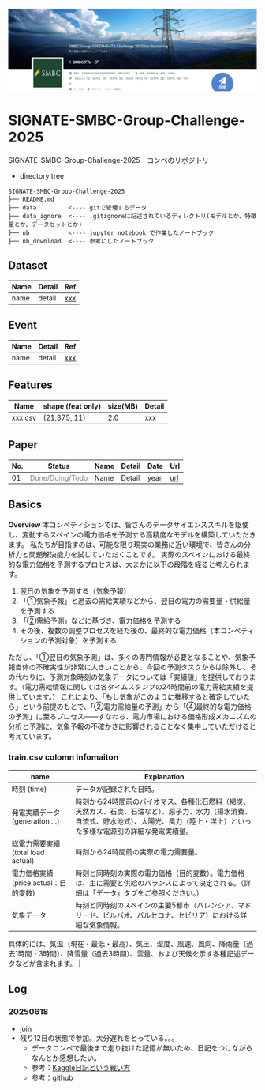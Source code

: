 ![comp](./data/info/images/001_comp.png)

# SIGNATE-SMBC-Group-Challenge-2025
SIGNATE-SMBC-Group-Challenge-2025　コンペのリポジトリ

- directory tree
```
SIGNATE-SMBC-Group-Challenge-2025
├── README.md
├── data         <---- gitで管理するデータ
├── data_ignore  <---- .gitignoreに記述されているディレクトリ(モデルとか、特徴量とか、データセットとか)
├── nb           <---- jupyter notebook で作業したノートブック
├── nb_download  <---- 参考にしたノートブック
```

## Dataset
|Name|Detail|Ref|
|---|---|---|
|name|detail|[xxx](xxx)|

## Event
|Name|Detail|Ref|
|---|---|---|
|name|detail|[xxx](xxx)|

## Features
|Name|shape (feat only)|size(MB)|Detail|
|---|---|---|---|
|xxx.csv|(21,375, 11)|2.0|xxx|

## Paper
|No.|Status|Name|Detail|Date|Url|
|---|---|---|---|---|---|
|01|<font color='gray'>Done/Doing/Todo</font>|Name|Detail|year|[url](xx)|


## Basics
**Overview**
本コンペティションでは、皆さんのデータサイエンススキルを駆使し、変動するスペインの電力価格を予測する高精度なモデルを構築していただきます。
私たちが目指すのは、可能な限り現実の業務に近い環境で、皆さんの分析力と問題解決能力を試していただくことです。
実際のスペインにおける最終的な電力価格を予測するプロセスは、大まかに以下の段階を経ると考えられます。

1.  翌日の気象を予測する（気象予報）
2. 「①気象予報」と過去の需給実績などから、翌日の電力の需要量・供給量を予測する
3. 「②需給予測」などに基づき、電力価格を予測する
4.  その後、複数の調整プロセスを経た後の、最終的な電力価格（本コンペティションの予測対象）を予測する

ただし、「①翌日の気象予測」は、多くの専門情報が必要となることや、気象予報自体の不確実性が非常に大きいことから、今回の予測タスクからは除外し、その代わりに、予測対象時刻の気象データについては「実績値」を提供しております。（電力需給情報に関しては各タイムスタンプの24時間前の電力需給実績を提供しています。） これにより、「もし気象がこのように推移すると確定していたら」という前提のもとで、「②電力需給量の予測」から「④最終的な電力価格の予測」に至るプロセス――すなわち、電力市場における価格形成メカニズムの分析と予測に、気象予報の不確かさに影響されることなく集中していただけると考えています。

### train.csv colomn infomaiton

|name|Explanation|
|----|----|
|時刻 (time)|データが記録された日時。|
|発電実績データ (generation ...)|時刻から24時間前のバイオマス、各種化石燃料（褐炭、天然ガス、石炭、石油など）、原子力、水力（揚水消費、自流式、貯水池式）、太陽光、風力（陸上・洋上）といった多様な電源別の詳細な発電実績量。|
|総電力需要実績 (total load actual)|時刻から24時間前の実際の電力需要量。|
|電力価格実績 (price actual：目的変数)|時刻と同時刻の実際の電力価格（目的変数）。電力価格は、主に需要と供給のバランスによって決定される。（詳細は「データ」タブをご参照ください。）|
|気象データ|時刻と同時刻のスペインの主要5都市（バレンシア、マドリード、ビルバオ、バルセロナ、セビリア）における詳細な気象情報。
具体的には、気温（現在・最低・最高）、気圧、湿度、風速、風向、降雨量（過去1時間・3時間）、降雪量（過去3時間）、雲量、および天候を示す各種記述データなどが含まれます。
|


## Log
### 20250618
- join
- 残り12日の状態で参加。大分遅れをとっている。。。
  - データコンペで最後まで走り抜けた記憶が無いため、日記をつけながらなんとか感想したい。
  - 参考：[Kaggle日記という戦い方](https://zenn.dev/fkubota/articles/3d8afb0e919b555ef068)
  - 参考：[github](https://github.com/fkubota/kaggle-Cornell-Birdcall-Identification)

